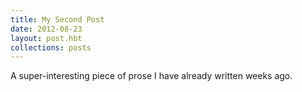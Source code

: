 ```yaml
---
title: My Second Post
date: 2012-08-23
layout: post.hbt
collections: posts
---
```


A super-interesting piece of prose I have already written weeks ago.
